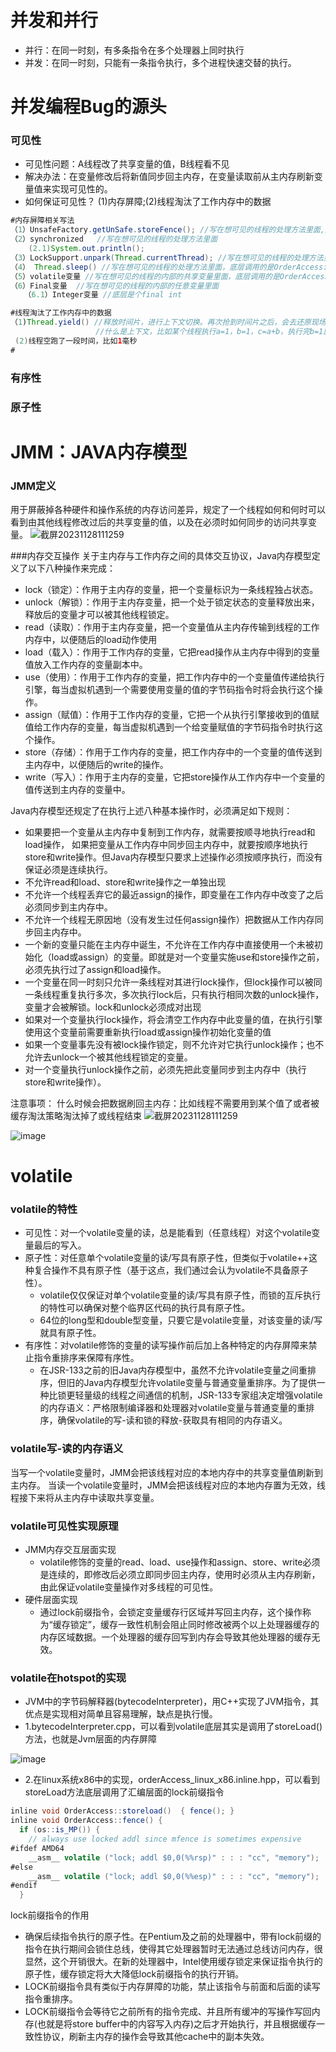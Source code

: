 # 并发和并行
- 并行：在同一时刻，有多条指令在多个处理器上同时执行
- 并发：在同一时刻，只能有一条指令执行，多个进程快速交替的执行。

# 并发编程Bug的源头
### 可见性
- 可见性问题：A线程改了共享变量的值，B线程看不见
- 解决办法：在变量修改后将新值同步回主内存，在变量读取前从主内存刷新变量值来实现可见性的。
- 如何保证可见性？
  (1)内存屏障;(2)线程淘汰了工作内存中的数据
```java
#内存屏障相关写法
（1）UnsafeFactory.getUnSafe.storeFence(); //写在想可见的线程的处理方法里面,底层调用的是OrderAccess::fence()
（2）synchronized   //写在想可见的线程的处理方法里面
    (2.1)System.out.println();
（3）LockSupport.unpark(Thread.currentThread); //写在想可见的线程的处理方法里面
（4） Thread.sleep() //写在想可见的线程的处理方法里面，底层调用的是OrderAccess::fence()
（5）volatile变量 //写在想可见的线程的内部的共享变量里面，底层调用的是OrderAccess::fence()
（6）Final变量  //写在想可见的线程的内部的任意变量里面
   （6.1）Integer变量 //底层是个final int

#线程淘汰了工作内存中的数据
（1)Thread.yield() //释放时间片，进行上下文切换。再次抢到时间片之后，会去还原现场，会去加载上下文。
                   //什么是上下文，比如某个线程执行a=1，b=1，c=a+b，执行完b=1就被释放时间片了，就会记录现场，cpu的程序计数器会记录当前已经执行到哪行指令了，如果有修改的数据就把修改的变量同步到主内存，没有就把线程工作内存的变量淘汰掉。再次抢到时间片之后，执行c=a+b，会从主内存重新加载a和b的值。执行第几行指令，以及a和b的值就是上下文。
 (2)线程空跑了一段时间，比如1毫秒
#
```
### 有序性
### 原子性

# JMM：JAVA内存模型
### JMM定义
用于屏蔽掉各种硬件和操作系统的内存访问差异，规定了一个线程如何和何时可以看到由其他线程修改过后的共享变量的值，以及在必须时如何同步的访问共享变量。
![截屏20231128111259](https://github.com/niqinhua/java-interview-draft/assets/27798171/33371daf-f519-47c2-8eeb-7b7a73ca2bb4)


###内存交互操作
关于主内存与工作内存之间的具体交互协议，Java内存模型定义了以下八种操作来完成：
- lock（锁定）：作用于主内存的变量，把一个变量标识为一条线程独占状态。
- unlock（解锁）：作用于主内存变量，把一个处于锁定状态的变量释放出来，释放后的变量才可以被其他线程锁定。
- read（读取）：作用于主内存变量，把一个变量值从主内存传输到线程的工作内存中，以便随后的load动作使用
- load（载入）：作用于工作内存的变量，它把read操作从主内存中得到的变量值放入工作内存的变量副本中。
- use（使用）：作用于工作内存的变量，把工作内存中的一个变量值传递给执行引擎，每当虚拟机遇到一个需要使用变量的值的字节码指令时将会执行这个操作。
- assign（赋值）：作用于工作内存的变量，它把一个从执行引擎接收到的值赋值给工作内存的变量，每当虚拟机遇到一个给变量赋值的字节码指令时执行这个操作。
- store（存储）：作用于工作内存的变量，把工作内存中的一个变量的值传送到主内存中，以便随后的write的操作。
- write（写入）：作用于主内存的变量，它把store操作从工作内存中一个变量的值传送到主内存的变量中。

Java内存模型还规定了在执行上述八种基本操作时，必须满足如下规则：
- 如果要把一个变量从主内存中复制到工作内存，就需要按顺寻地执行read和load操作， 如果把变量从工作内存中同步回主内存中，就要按顺序地执行store和write操作。但Java内存模型只要求上述操作必须按顺序执行，而没有保证必须是连续执行。
- 不允许read和load、store和write操作之一单独出现
- 不允许一个线程丢弃它的最近assign的操作，即变量在工作内存中改变了之后必须同步到主内存中。
- 不允许一个线程无原因地（没有发生过任何assign操作）把数据从工作内存同步回主内存中。
- 一个新的变量只能在主内存中诞生，不允许在工作内存中直接使用一个未被初始化（load或assign）的变量。即就是对一个变量实施use和store操作之前，必须先执行过了assign和load操作。
- 一个变量在同一时刻只允许一条线程对其进行lock操作，但lock操作可以被同一条线程重复执行多次，多次执行lock后，只有执行相同次数的unlock操作，变量才会被解锁。lock和unlock必须成对出现
- 如果对一个变量执行lock操作，将会清空工作内存中此变量的值，在执行引擎使用这个变量前需要重新执行load或assign操作初始化变量的值
- 如果一个变量事先没有被lock操作锁定，则不允许对它执行unlock操作；也不允许去unlock一个被其他线程锁定的变量。
- 对一个变量执行unlock操作之前，必须先把此变量同步到主内存中（执行store和write操作）。

注意事项：
什么时候会把数据刷回主内存：比如线程不需要用到某个值了或者被缓存淘汰策略淘汰掉了或线程结束
![截屏20231128111259](https://github.com/niqinhua/java-interview-draft/assets/27798171/2602fd6a-4095-442c-8d24-9bea3cb0acfe)


![image](https://github.com/niqinhua/java-interview-draft/assets/27798171/43b227b0-138f-48a4-80d9-e514d7547c6a)

# volatile
### volatile的特性
- 可见性：对一个volatile变量的读，总是能看到（任意线程）对这个volatile变量最后的写入。
- 原子性：对任意单个volatile变量的读/写具有原子性，但类似于volatile++这种复合操作不具有原子性（基于这点，我们通过会认为volatile不具备原子性）。
  - volatile仅仅保证对单个volatile变量的读/写具有原子性，而锁的互斥执行的特性可以确保对整个临界区代码的执行具有原子性。
  - 64位的long型和double型变量，只要它是volatile变量，对该变量的读/写就具有原子性。
- 有序性：对volatile修饰的变量的读写操作前后加上各种特定的内存屏障来禁止指令重排序来保障有序性。
  - 在JSR-133之前的旧Java内存模型中，虽然不允许volatile变量之间重排序，但旧的Java内存模型允许volatile变量与普通变量重排序。为了提供一种比锁更轻量级的线程之间通信的机制，JSR-133专家组决定增强volatile的内存语义：严格限制编译器和处理器对volatile变量与普通变量的重排序，确保volatile的写-读和锁的释放-获取具有相同的内存语义。

### volatile写-读的内存语义
当写一个volatile变量时，JMM会把该线程对应的本地内存中的共享变量值刷新到主内存。
当读一个volatile变量时，JMM会把该线程对应的本地内存置为无效，线程接下来将从主内存中读取共享变量。

### volatile可见性实现原理
- JMM内存交互层面实现
  - volatile修饰的变量的read、load、use操作和assign、store、write必须是连续的，即修改后必须立即同步回主内存，使用时必须从主内存刷新，由此保证volatile变量操作对多线程的可见性。
- 硬件层面实现
  - 通过lock前缀指令，会锁定变量缓存行区域并写回主内存，这个操作称为“缓存锁定”，缓存一致性机制会阻止同时修改被两个以上处理器缓存的内存区域数据。一个处理器的缓存回写到内存会导致其他处理器的缓存无效。

### volatile在hotspot的实现

- JVM中的字节码解释器(bytecodeInterpreter)，用C++实现了JVM指令，其优点是实现相对简单且容易理解，缺点是执行慢。
- 1.bytecodeInterpreter.cpp，可以看到volatile底层其实是调用了storeLoad()方法，也就是Jvm层面的内存屏障

![image](https://github.com/niqinhua/java-interview-draft/assets/27798171/8c0eedf2-78aa-477b-b509-9954a0ddcd9d)

- 2.在linux系统x86中的实现，orderAccess_linux_x86.inline.hpp，可以看到storeLoad方法底层调用了汇编层面的lock前缀指令

```java
inline void OrderAccess::storeload()  { fence(); }
inline void OrderAccess::fence() {
  if (os::is_MP()) {
    // always use locked addl since mfence is sometimes expensive
#ifdef AMD64
    __asm__ volatile ("lock; addl $0,0(%%rsp)" : : : "cc", "memory");
#else
    __asm__ volatile ("lock; addl $0,0(%%esp)" : : : "cc", "memory");
#endif
  }
```

lock前缀指令的作用
- 确保后续指令执行的原子性。在Pentium及之前的处理器中，带有lock前缀的指令在执行期间会锁住总线，使得其它处理器暂时无法通过总线访问内存，很显然，这个开销很大。在新的处理器中，Intel使用缓存锁定来保证指令执行的原子性，缓存锁定将大大降低lock前缀指令的执行开销。
- LOCK前缀指令具有类似于内存屏障的功能，禁止该指令与前面和后面的读写指令重排序。
- LOCK前缀指令会等待它之前所有的指令完成、并且所有缓冲的写操作写回内存(也就是将store buffer中的内容写入内存)之后才开始执行，并且根据缓存一致性协议，刷新主内存的操作会导致其他cache中的副本失效。

